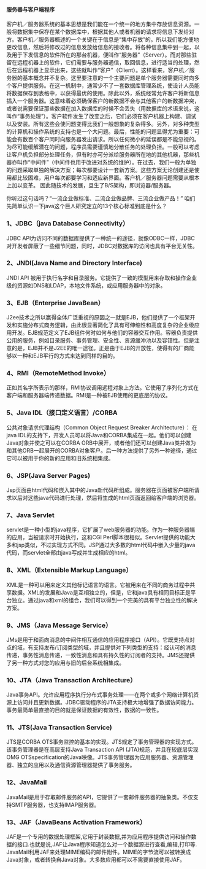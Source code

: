 #### 服务器与客户端程序

客户机／服务器系统的基本思想是我们能在一个统一的地方集中存放信息资源。一般将数据集中保存在某个数据库中，根据其他人或者机器的请求将信息下发给对方。客户机／服务器概述的一个关键在于信息是“集中存放”的。所以我们能方便地更改信息，然后将修改过的信息发放给信息的接收者。将各种信息集中到一起，以及用于下发信息的软件所在的那台机器，便叫作“服务器”（Server）。而对那些驻留在远程机器上的软件，它们需要与服务器通信，取回信息，进行适当的处理，然后在远程机器上显示出来，这些就叫作“客户”（Client）。这样看来，客户机／服务器的基本概念并不复杂。这里要注意的一个主要问题是单个服务器需要同时向多个客户提供服务。在这一机制中，通常少不了一套数据库管理系统，使设计人员能将数据保存到表格中，以获得最优的使用。除此以外，系统经常允许客户将新信息插入一个服务器。这意味着必须确保客户的新数据不会与其他客户的新数据冲突，或者说需要保证那些数据在加入数据库的时候不会丢失（用数据库的术语来说，这叫作“事务处理”）。客户软件发生了改变之后，它们必须在客户机器上构建、调试以及安装。所有这些会使问题变得比我们一般想象的复杂得多。另外，对多种类型的计算机和操作系统的支持也是一个大问题。最后，性能的问题显得尤为重要：可能会有数百个客户同时向服务器发出请求。所以任何微小的延误都是不能忽视的。为尽可能缓解潜在的问题，程序员需要谨慎地分散任务的处理负担。一般可以考虑让客户机负担部分处理任务，但有时亦可分派给服务器所在地的其他机器，那些机器亦叫作“中间件”（中间件也用于改进对系统的维护）。在过去，我们一般为单独的问题采取单独的解决方案；每次都要设计一套新方案。这些方案无论创建还是使用都比较困难，用户每次都要学习和适应新界面。客户机／服务器问题需要从根本上加以变革。
因此随技术的发展，旦生了B/S架构，即浏览器/服务器。

你听过这句话吗？“一流企业做标准、二流企业做品牌、三流企业做产品！”
咱们先简单认识一下java这个巨人研究定立的13个核心标准到底是什么？

### 1、JDBC（java Database Connectivity）

JDBC API为访问不同的数据库提供了一种统一的途径，就像ODBC一样，JDBC对开发者屏蔽了一些细节问题，同时，JDBC对数据库的访问也具有平台无关性。

### 2、JNDI(Java Name and Directory Interface)

JNDI API 被用于执行名字和目录服务。它提供了一致的模型用来存取和操作企业级的资源如DNS和LDAP，本地文件系统，或应用服务器中的对象。

### 3、EJB（Enterprise JavaBean）

J2ee技术之所以赢得全体广泛重视的原因之一就是EJB，他们提供了一个框架开发和实施分布式商务逻辑，由此很显著简化了具有可伸缩性和高度复杂的企业级应用开发。EJB规范定义了EJB组件何时如何与他们的容器交互作用。容器负责提供公用的服务，例如目录服务、事务管理、安全性、资源缓冲池以及容错性。但是注意的是，EJB并不是J2EE的唯一途径。正是由于EJB的开放性，使得有的厂商能够以一种和EJB平行的方式来达到同样的目的。

### 4、RMI（RemoteMethod Invoke）

正如其名字所表示的那样，RMI协议调用远程对象上方法。它使用了序列化方式在客户端和服务器端传递数据。RMI是一种被EJB使用的更底层的协议。

### 5、Java IDL（接口定义语言）/CORBA

公共对象请求代理结构（Common Object Request Breaker Architecture）： 
在java IDL的支持下，开发人员可以将Java和CORBA集成在一起。他们可以创建Java对象并使之可以在CORBA ORB中展开，或者他们还可以创建Java类并做为和其他ORB一起展开的CORBA对象客户。后一种方法提供了另外一种途径，通过它可以被用于你的新的应用和旧系统相集成。

### 6、JSP(Java Server Pages)

Jsp页面由html代码和嵌入其中的Java新代码所组成。服务器在页面被客户端所请求以后对这些java代码进行处理，然后将生成的html页面返回给客户端的浏览器。

### 7、Java Servlet

servlet是一种小型的java程序，它扩展了web服务器的功能。作为一种服务器端的应用，当被请求时开始执行，这和CGI Perl脚本很相似。Servlet提供的功能大多和jsp类似，不过实现方式不同。JSP通过大多数的html代码中嵌入少量的java代码，而servlet全部由java写成并生成相应的html。

### 8、XML（Extensible Markup Language）

XML是一种可以用来定义其他标记语言的语言。它被用来在不同的商务过程中共享数据。XML的发展和Java是互相独立的，但是，它和java具有相同目标正是平台独立。通过java和xml的组合，我们可以得到一个完美的具有平台独立性的解决方案。

### 9、JMS（Java Message Service）

JMs是用于和面向消息的中间件相互通信的应用程序接口（API）。它既支持点对点的域，有支持发布/订阅类型的域，并且提供对下列类型的支持：经认可的消息传递，事务性消息传递，一致性消息和具有持久性的订阅者的支持。JMS还提供了另一种方式对您的应用与旧的后台系统相集成。

### 10、JTA（Java Transaction Architecture）

Java事务API。允许应用程序执行分布式事务处理——在两个或多个网络计算机资源上访问并且更新数据。JDBC驱动程序的JTA支持极大地增强了数据访问能力。事务最简单最直接的目的就是保证数据的有效性，数据的一致性。

### 11、JTS(Java Transaction Service)

JTS是CORBA OTS事务监控的基本的实现。JTS规定了事务管理器的实现方式。该事务管理器是在高层支持Java Transaction API (JTA)规范，并且在较底层实现OMG OTSspecification的Java映像。JTS事务管理器为应用服务器、资源管理器、独立的应用以及通信资源管理器提供了事务服务。

### 12、JavaMail

JavaMail是用于存取邮件服务的API，它提供了一套邮件服务器的抽象类。不仅支持SMTP服务器，也支持IMAP服务器。

### 13、JAF（JavaBeans Activation Framework）

JAF是一个专用的数据处理框架,它用于封装数据,并为应用程序提供访问和操作数据的接口.也就是说,JAF让Java程序知道怎么对一个数据源进行查看,编辑,打印等.
JavaMail利用JAF来处理MIME编码的邮件附件。MIME的字节流可以被转换成Java对象，或者转换自Java对象。大多数应用都可以不需要直接使用JAF。